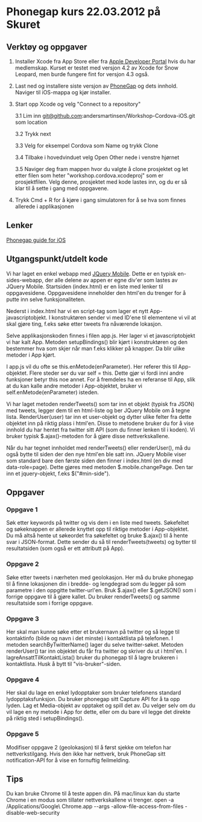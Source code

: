 # Phonegap kurs 22.03.2012 på Skuret

## Verktøy og oppgaver

1.  Installer Xcode fra App Store eller fra [Apple Developer Portal](https://developer.apple.com/) hvis du har medlemskap. Kurset er testet med versjon 4.2 av Xcode for Snow Leopard, men burde fungere fint for versjon 4.3 også.
2.  Last ned og installere siste versjon av [PhoneGap](http://phonegap.com/download) og dets innhold. Naviger til iOS-mappa og kjør installer.
3.  Start opp Xcode og velg "Connect to a repository"

    3.1 Lim inn git@github.com:andersmartinsen/Workshop-Cordova-iOS.git som location
    
    3.2 Trykk next
    
    3.3 Velg for eksempel Cordova som Name og trykk Clone
    
    3.4 Tilbake i hovedvinduet velg Open Other nede i venstre hjørnet
    
    3.5 Naviger deg fram mappen hvor du valgte å clone prosjektet og let etter filen som heter "workshop.cordova.xcodeproj" som er prosjektfilen. Velg denne, prosjektet med kode lastes inn, og du er så klar til å sette i gang med oppgavene.
4.  Trykk Cmd + R for å kjøre i gang simulatoren for å se hva som finnes allerede i applikasjonen

## Lenker

[Phonegap guide for iOS](http://phonegap.com/start#ios-x4)

## Utgangspunkt/utdelt kode

Vi har laget en enkel webapp med [JQuery Mobile](http://jquerymobile.com/demos/1.1.0-rc.1/). Dette er en typisk en-sides-webapp, der alle delene av appen er egne div'er som lastes av JQuery Mobile. Startsiden (index.html) er en liste med lenker til oppgavesidene. Oppgavesidene inneholder den html'en du trenger for å putte inn selve funksjonaliteten.

Nederst i index.html har vi en script-tag som lager et nytt App-javascriptobjekt. I konstruktøren sender vi med ID'ene til elementene vi vil at skal gjøre ting, f.eks søke etter tweets fra nåværende lokasjon.

Selve applikasjonskoden finnes i filen app.js. Her lager vi et javascriptobjekt vi har kalt App. Metoden setupBindings() blir kjørt i konstruktøren og den bestemmer hva som skjer når man f.eks klikker på knapper. Da blir ulike metoder i App kjørt.

I app.js vil du ofte se this.enMetode(enParameter). Her referer this til App-objektet. Flere steder ser du var self = this. Dette gjør vi fordi inni andre funksjoner betyr this noe annet. For å fremdeles ha en referanse til App, slik at du kan kalle andre metoder i App-objektet, bruker vi self.enMetode(enParameter) isteden.

Vi har laget metoden renderTweets() som tar inn et objekt (typisk fra JSON) med tweets, legger dem til en html-liste og ber JQuery Mobile om å tegne lista. RenderUser(user) tar inn et user-objekt og dytter ulike felter fra dette objektet inn på riktig plass i html'en. Disse to metodene bruker du for å vise innhold du har hentet fra twitter sitt API (som du finner lenken til i koden). Vi bruker typisk $.ajax()-metoden for å gjøre disse nettverkskallene.

Når du har tegnet innholdet med renderTweets() eller renderUser(), må du også bytte til siden der den nye html'en ble satt inn. JQuery Mobile viser som standard bare den første siden den finner i index.html (en div med data-role=page). Dette gjøres med metoden $.mobile.changePage. Den tar inn et jquery-objekt, f.eks $("#min-side").

## Oppgaver

### Oppgave 1
Søk etter keywords på twitter og vis dem i en liste med tweets. Søkefeltet og søkeknappen er allerede knyttet opp til riktige metoder i App-objektet. Du må altså hente ut søkeordet fra søkefeltet og bruke $.ajax() til å hente svar i JSON-format. Dette sender du så til renderTweets(tweets) og bytter til resultatsiden (som også er ett attributt på App).

### Oppgave 2
Søke etter tweets i nærheten med geolokasjon. Her må du bruke phonegap til å finne lokasjonen din i bredde- og lengdegrad som du legger på som parametre i den oppgitte twitter-url'en. Bruk $.ajax() eller $.getJSON() som i forrige oppgave til å gjøre kallet. Du bruker renderTweets() og samme resultatside som i forrige oppgave.

### Oppgave 3
Her skal man kunne søke etter et brukernavn på twitter og så legge til kontaktinfo (bilde og navn i det minste) i kontaktlista på telefonen. I metoden searchByTwitterName() lager du selve twitter-søket. Metoden renderUser() tar inn objektet du får fra twitter og skriver du ut i html'en. I lagreAnsattTilKontaktLista() bruker du phonegap til å lagre brukeren i kontaktlista. Husk å bytt til "vis-bruker"-siden.

### Oppgave 4
Her skal du lage en enkel lydopptaker som bruker telefonens standard lydopptaksfunksjon. Du bruker phonegap sitt Capture API for å ta opp lyden. Lag et Media-objekt av opptaket og spill det av. Du velger selv om du vil lage en ny metode i App for dette, eller om du bare vil legge det direkte på riktig sted i setupBindings().

### Oppgave 5
Modifiser oppgave 2 (geolokasjon) til å først sjekke om telefon har nettverkstilgang. Hvis den ikke har nettverk, bruk PhoneGap sitt notification-API for å vise en fornuftig feilmelding.


## Tips

Du kan bruke Chrome til å teste appen din. På mac/linux kan du starte Chrome i en modus som tillater nettverkskallene vi trenger.
open -a /Applications/Google\ Chrome.app --args  -allow-file-access-from-files -disable-web-security